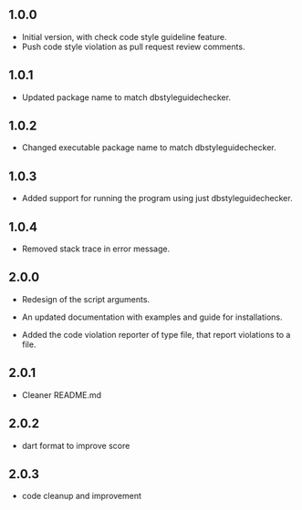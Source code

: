 ## 1.0.0

- Initial version, with check code style guideline feature.
- Push code style violation as pull request review comments.

## 1.0.1
- Updated package name to match dbstyleguidechecker.

## 1.0.2
- Changed executable package name to match dbstyleguidechecker.

## 1.0.3
- Added support for running the program using just dbstyleguidechecker.

## 1.0.4
- Removed stack trace in error message.

## 2.0.0

- Redesign of the script arguments.

- An updated documentation with examples and guide for installations.

- Added the code violation reporter of type file, that report violations to a file.

## 2.0.1

- Cleaner README.md

## 2.0.2

- dart format to improve score

## 2.0.3

- code cleanup and improvement